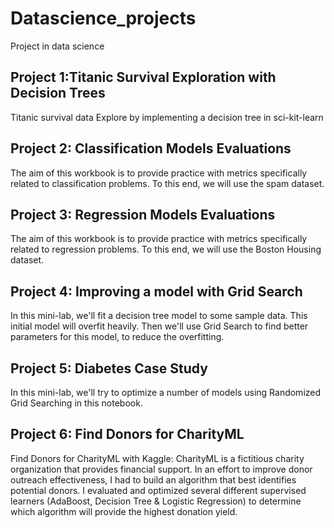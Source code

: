 # Datascience_projects
Project in data science

## Project 1:Titanic Survival Exploration with Decision Trees
 Titanic survival data Explore by implementing a decision tree in sci-kit-learn

 ## Project 2: Classification Models Evaluations
 The aim of this workbook is to provide practice with metrics specifically related to classification problems.
To this end, we will use the spam dataset.

 ## Project 3: Regression Models Evaluations
 The aim of this workbook is to provide practice with metrics specifically related to regression problems.
To this end, we will use the Boston Housing dataset.

## Project 4: Improving a model with Grid Search
In this mini-lab, we'll fit a decision tree model to some sample data. This initial model will overfit heavily. Then we'll use Grid Search to find better parameters for this model, to reduce the overfitting.

## Project 5: Diabetes Case Study
In this mini-lab, we'll try to optimize a number of models using Randomized Grid Searching in this  notebook.

## Project 6: Find Donors for CharityML
Find Donors for CharityML with Kaggle: CharityML is a fictitious charity organization that provides financial support. In an effort to improve donor outreach effectiveness, I had to build an algorithm that best identifies potential donors. I evaluated and optimized several different supervised learners (AdaBoost, Decision Tree & Logistic Regression) to determine which algorithm will provide the highest donation yield.
